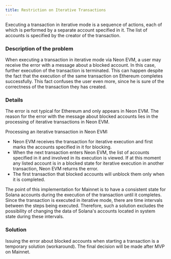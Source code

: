 ```yaml
---
title: Restriction on Iterative Transactions
---
```


Executing a transaction in iterative mode is a sequence of actions, each of which is performed by a separate account specified in it. The list of accounts is specified by the creator of the transaction.

### Description of the problem
When executing a transaction in iterative mode via Neon EVM, a user may receive the error with a message about a blocked account. In this case, further execution of the transaction is terminated. This can happen despite the fact that the execution of the same transaction on Ethereum completes successfully. This fact confuses the user even more, since he is sure of the correctness of the transaction they has created.

### Details
The error is not typical for Ethereum and only appears in Neon EVM. The reason for the error with the message about blocked accounts lies in the processing of iterative transactions in Neon EVM.

Processing an iterative transaction in Neon EVM:
  * Neon EVM receives the transaction for iterative execution and first marks the accounts specified in it for blocking.
  * When the next transaction enters Neon EVM, the list of accounts specified in it and involved in its execution is viewed. If at this moment any listed account is in a blocked state for iterative execution in another transaction, Neon EVM returns the error.
  * The first transaction that blocked accounts will unblock them only when it is completed.

The point of this implementation for Mainnet is to have a consistent state for Solana accounts during the execution of the transaction until it completes. Since the transaction is executed in iterative mode, there are time intervals between the steps being executed. Therefore, such a solution excludes the possibility of changing the data of Solana's accounts located in system state during these intervals.

### Solution
Issuing the error about blocked accounts when starting a transaction is a temporary solution (workaround). The final decision will be made after MVP on Mainnet.